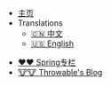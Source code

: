 <!--
 * @Descripttion: 
 * @version: 
 * @Author: 冉勇
 * @Date: 2021-04-20 10:24:20
 * @LastEditTime: 2021-04-25 17:17:02
-->
- [主页](/)
- Translations
    - [:cn: 中文](/zh-cn/)
    - [:us: English](/en-us/)
    
* [❤️❤️ Spring专栏](/zh-cn/AutoJS/AutoJS.md)
* [🐮🐮 Throwable's Blog](/zh-cn/Python/爬虫(Spider).md)

<!-- * ❤️❤️ Spring专栏 -->
  <!-- * [❤️❤️ Spring专栏](/zh-cn/AutoJS/AutoJS.md) -->
<!-- * 🐮🐮 Throwable's Blog -->
  <!-- * [🐮🐮 Throwable's Blog](/zh-cn/Python/爬虫(Spider).md) -->
